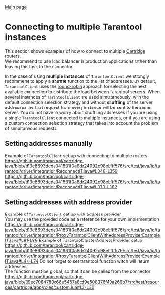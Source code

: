 [Main page](../README.md)

# Connecting to multiple Tarantool instances

This section shows examples of how to connect to multiple [Cartridge](https://github.com/tarantool/cartridge) routers.  
We recommend to use load balancer in production applications rather than leaving this task to the connector.

In the case of using **multiple instances** of `TarantoolClient` we strongly recommend to apply a **shuffle** function to the list of addresses.
By default, `TarantoolClient` uses the [round-robin](https://en.wikipedia.org/wiki/Round-robin_scheduling) approach for selecting the next available connection to distribute the load between Tarantool servers.
When several instances of `TarantoolClient` are used simultaneously, with the default connection selection strategy and without **shuffling** of the server addresses the first request from every instance will be sent to the same server.
You do not have to worry about shuffling addresses if you are using a single `TarantoolClient` connected to multiple instances, or if you are using a custom connection selection strategy that takes into account the problem of simultaneous requests.

## Setting addresses manually  
  
Example of `TarantoolClient` set up with connecting to multiple routers  
https://github.com/tarantool/cartridge-java/blob/d13e8693dcda041831f0a8de24092c98ebfff576/src/test/java/io/tarantool/driver/integration/ReconnectIT.java#L348-L359
https://github.com/tarantool/cartridge-java/blob/d13e8693dcda041831f0a8de24092c98ebfff576/src/test/java/io/tarantool/driver/integration/ReconnectIT.java#L373-L382

## Setting addresses with address provider
  
Example of `TarantoolClient` set up with address provider  
You may use the provided code as a reference for your own implementation  
https://github.com/tarantool/cartridge-java/blob/d13e8693dcda041831f0a8de24092c98ebfff576/src/test/java/io/tarantool/driver/integration/ProxyTarantoolClientWithAddressProviderExampleIT.java#L81-L89
Example of TarantoolClusterAddressProvider setup  
https://github.com/tarantool/cartridge-java/blob/d13e8693dcda041831f0a8de24092c98ebfff576/src/test/java/io/tarantool/driver/integration/ProxyTarantoolClientWithAddressProviderExampleIT.java#L44-L74
Do not forget to set tarantool function witch will return addresses  
The function must be global, so that it can be called from the connector
https://github.com/tarantool/cartridge-java/blob/09ec7084780c66e5457a8cd9e508376f40a266b7/src/test/resources/cartridge/app/roles/custom.lua#L3-L30
